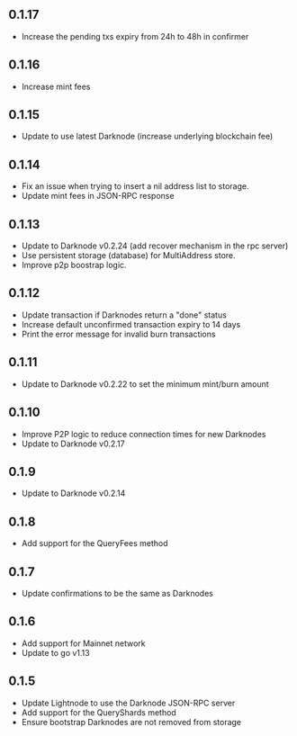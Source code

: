 ## 0.1.17
- Increase the pending txs expiry from 24h to 48h in confirmer 

## 0.1.16
- Increase mint fees

## 0.1.15
- Update to use latest Darknode (increase underlying blockchain fee)

## 0.1.14
- Fix an issue when trying to insert a nil address list to storage. 
- Update mint fees in JSON-RPC response

## 0.1.13
- Update to Darknode v0.2.24 (add recover mechanism in the rpc server)
- Use persistent storage (database) for MultiAddress store. 
- Improve p2p boostrap logic.  

## 0.1.12
- Update transaction if Darknodes return a "done" status
- Increase default unconfirmed transaction expiry to 14 days
- Print the error message for invalid burn transactions

## 0.1.11
- Update to Darknode v0.2.22 to set the minimum mint/burn amount

## 0.1.10
- Improve P2P logic to reduce connection times for new Darknodes
- Update to Darknode v0.2.17

## 0.1.9

- Update to Darknode v0.2.14

## 0.1.8

- Add support for the QueryFees method

## 0.1.7

- Update confirmations to be the same as Darknodes

## 0.1.6

- Add support for Mainnet network
- Update to go v1.13

## 0.1.5

- Update Lightnode to use the Darknode JSON-RPC server
- Add support for the QueryShards method
- Ensure bootstrap Darknodes are not removed from storage

